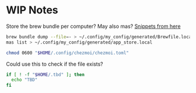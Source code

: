 # WIP Notes

Store the brew bundle per computer? May also mas? [Snippets from here](https://github.com/monfresh/dotfiles)

```sh
brew bundle dump --file=- > ~/.config/my_config/generated/Brewfile.local
mas list > ~/.config/my_config/generated/app_store.local

chmod 0600 "$HOME/.config/chezmoi/chezmoi.toml"
```

Could use this to check if the file exists?


```zsh
if [ ! -f "$HOME/.tbd" ]; then
  echo "TBD"
fi
```
